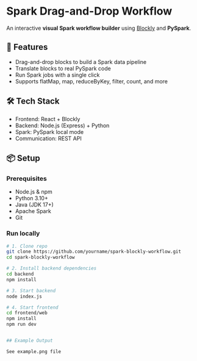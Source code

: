 # Spark Drag-and-Drop Workflow

An interactive **visual Spark workflow builder** using [Blockly](https://developers.google.com/blockly) and **PySpark**.

## 🔧 Features

- Drag-and-drop blocks to build a Spark data pipeline
- Translate blocks to real PySpark code
- Run Spark jobs with a single click
- Supports flatMap, map, reduceByKey, filter, count, and more

## 🛠️ Tech Stack

- Frontend: React + Blockly
- Backend: Node.js (Express) + Python
- Spark: PySpark local mode
- Communication: REST API

## 📦 Setup

### Prerequisites

- Node.js & npm
- Python 3.10+
- Java (JDK 17+)
- Apache Spark
- Git

### Run locally

```bash
# 1. Clone repo
git clone https://github.com/yourname/spark-blockly-workflow.git
cd spark-blockly-workflow

# 2. Install backend dependencies
cd backend
npm install

# 3. Start backend
node index.js

# 4. Start frontend 
cd frontend/web
npm install
npm run dev


## Example Output

See example.png file


